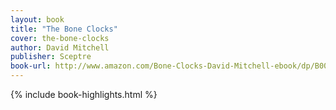 ```yaml
---
layout: book
title: "The Bone Clocks"
cover: the-bone-clocks
author: David Mitchell
publisher: Sceptre
book-url: http://www.amazon.com/Bone-Clocks-David-Mitchell-ebook/dp/B00KG6L02A/
---
```


{% include book-highlights.html %}
